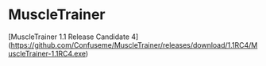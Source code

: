 MuscleTrainer
=============
[MuscleTrainer 1.1 Release Candidate 4]
(https://github.com/Confuseme/MuscleTrainer/releases/download/1.1RC4/MuscleTrainer-1.1RC4.exe)
